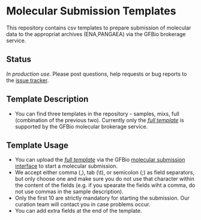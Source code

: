 # Molecular Submission Templates

This repository contains csv templates to prepare submission of molecular data to the appropriat archives (ENA,PANGAEA) via the GFBio brokerage service.

## Status
*In production use.*
Please post questions, help requests or bug reports to the [issue tracker](https://github.com/gfbio/molecular-submission-templates/issues).

## Template Description

* You can find three templates in the repository - samples, mixs, full (combination of the previous two). Currently only the [*full template*](https://raw.githubusercontent.com/gfbio/molecular-submission-templates/excel-compatible/full_template.csv) is supported by the GFBio molecular brokerage service.

## Template Usage
* You can upload the [*full template*](https://raw.githubusercontent.com/gfbio/molecular-submission-templates/excel-compatible/full_template.csv) via the GFBio [molecular submission interface](www.gfbio.org/data/submit/molecular) to start a molecular submission.
* We accept either comma (,), tab (\t), or semicolon (;) as field separators, but only choose one and make sure you do not use that character within the content of the fields (e.g. if you spearate the fields wiht a comma, do not use commas in the sample description).
* Only the first 10 are strictly mandatory for starting the submission. Our curation team will contact you in case problems occur.
* You can add extra fields at the end of the template.
